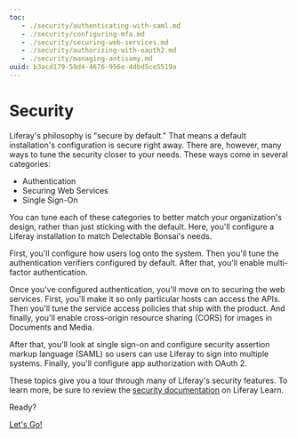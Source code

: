 ```yaml
---
toc:
   - ./security/authenticating-with-saml.md
   - ./security/configuring-mfa.md
   - ./security/securing-web-services.md
   - ./security/authorizing-with-oauth2.md
   - ./security/managing-antisamy.md
uuid: b3acd179-59d4-4676-956e-4dbd5ce5519a
---
```

# Security

Liferay's philosophy is "secure by default." That means a default installation's configuration is secure right away. There are, however, many ways to tune the security closer to your needs. These ways come in several categories: 

- Authentication
- Securing Web Services
- Single Sign-On

You can tune each of these categories to better match your organization's design, rather than just sticking with the default. Here, you'll configure a Liferay installation to match Delectable Bonsai's needs. 

First, you'll configure how users log onto the system. Then you'll tune the authentication verifiers configured by default. After that, you'll enable multi-factor authentication. 

Once you've configured authentication, you'll move on to securing the web services. First, you'll make it so only particular hosts can access the APIs. Then you'll tune the service access policies that ship with the product. And finally, you'll enable cross-origin resource sharing (CORS) for images in Documents and Media. 

After that, you'll look at single sign-on and configure security assertion markup language (SAML) so users can use Liferay to sign into multiple systems. Finally, you'll configure app authorization with OAuth 2. 

These topics give you a tour through many of Liferay's security features. To learn more, be sure to review the [security documentation](https://learn.liferay.com/w/dxp/installation-and-upgrades/securing-liferay) on Liferay Learn. 

Ready?

[Let's Go!](./security/authenticating-with-saml.md)

